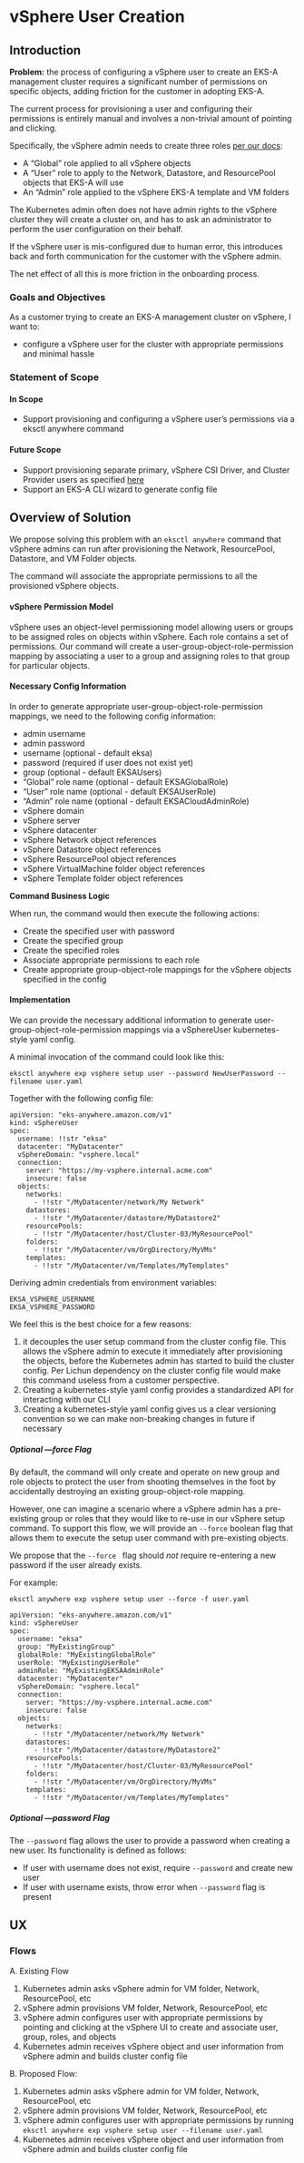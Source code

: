 # vSphere User Creation

## Introduction

**Problem:** the process of configuring a vSphere user to create an EKS-A management cluster requires a significant number of permissions on specific objects, adding friction for the customer in adopting EKS-A.

The current process for provisioning a user and configuring their permissions is entirely manual and involves a non-trivial amount of pointing and clicking.

Specifically, the vSphere admin needs to create three roles [per our docs](https://anywhere.eks.amazonaws.com/docs/reference/vsphere/vsphere-preparation/#create-and-define-user-roles):

* A “Global” role applied to all vSphere objects
* A “User” role to apply to the Network, Datastore, and ResourcePool objects that EKS-A will use
* An “Admin” role applied to the vSphere EKS-A template and VM folders

The Kubernetes admin often does not have admin rights to the vSphere cluster they will create a cluster on, and has to ask an administrator to perform the user configuration on their behalf.

If the vSphere user is mis-configured due to human error, this introduces back and forth communication for the customer with the vSphere admin.

The net effect of all this is more friction in the onboarding process.

### Goals and Objectives

As a customer trying to create an EKS-A management cluster on vSphere, I want to:

* configure a vSphere user for the cluster with appropriate permissions and minimal hassle

### Statement of Scope

#### In Scope

* Support provisioning and configuring a vSphere user’s permissions via a eksctl anywhere command

#### Future Scope

* Support provisioning separate primary, vSphere CSI Driver, and Cluster Provider users as specified [here](https://anywhere.eks.amazonaws.com/docs/reference/clusterspec/vsphere/#optional-vsphere-credentials)
* Support an EKS-A CLI wizard to generate config file

## Overview of Solution

We propose solving this problem with an `eksctl anywhere` command that vSphere admins can run after provisioning the Network, ResourcePool, Datastore, and VM Folder objects.

The command will associate the appropriate permissions to all the provisioned vSphere objects.

#### vSphere Permission Model

vSphere uses an object-level permissioning model allowing users or groups to be assigned roles on objects within vSphere. Each role contains a set of permissions. Our command will create a user-group-object-role-permission mapping by associating a user to a group and assigning roles to that group for particular objects.

#### Necessary Config Information

In order to generate appropriate user-group-object-role-permission mappings, we need to the following config information:

* admin username
* admin password
* username (optional - default eksa)
* password (required if user does not exist yet)
* group (optional - default EKSAUsers)
* “Global” role name (optional - default EKSAGlobalRole)
* “User” role name (optional - default EKSAUserRole)
* “Admin” role name (optional - default EKSACloudAdminRole)
* vSphere domain
* vSphere server
* vSphere datacenter
* vSphere Network object references
* vSphere Datastore object references
* vSphere ResourcePool object references
* vSphere VirtualMachine folder object references
* vSphere Template folder object references


**Command Business Logic**

When run, the command would then execute the following actions:

* Create the specified user with password
* Create the specified group
* Create the specified roles
* Associate appropriate permissions to each role
* Create appropriate group-object-role mappings for the vSphere objects specified in the config

#### Implementation

We can provide the necessary additional information to generate user-group-object-role-permission mappings via a vSphereUser kubernetes-style yaml config.

A minimal invocation of the command could look like this:

```
eksctl anywhere exp vsphere setup user --password NewUserPassword --filename user.yaml
```

Together with the following config file:

```
apiVersion: "eks-anywhere.amazon.com/v1"
kind: vSphereUser
spec:
  username: !!str "eksa"
  datacenter: "MyDatacenter"
  vSphereDomain: "vsphere.local"
  connection:
    server: "https://my-vsphere.internal.acme.com"
    insecure: false
  objects:
    networks:
      - !!str "/MyDatacenter/network/My Network"
    datastores:
      - !!str "/MyDatacenter/datastore/MyDatastore2"
    resourcePools:
      - !!str "/MyDatacenter/host/Cluster-03/MyResourcePool"
    folders:
      - !!str "/MyDatacenter/vm/OrgDirectory/MyVMs"
    templates:
      - !!str "/MyDatacenter/vm/Templates/MyTemplates"
```

Deriving admin credentials from environment variables:
```
EKSA_VSPHERE_USERNAME
EKSA_VSPHERE_PASSWORD
```

We feel this is the best choice for a few reasons:

1. it decouples the user setup command from the cluster config file. This allows the vSphere admin to execute it immediately after provisioning the objects, before the Kubernetes admin has started to build the cluster config. Per Lichun dependency on the cluster config file would make this command useless from a customer perspective.
2. Creating a kubernetes-style yaml config provides a standardized API for interacting with our CLI
3. Creating a kubernetes-style yaml config gives us a clear versioning convention so we can make non-breaking changes in future if necessary



##### Optional —force Flag

By default, the command will only create and operate on new group and role objects to protect the user from shooting themselves in the foot by accidentally destroying an existing group-object-role mapping.

However, one can imagine a scenario where a vSphere admin has a pre-existing group or roles that they would like to re-use in our vSphere setup command. To support this flow, we will provide an `--force` boolean flag that allows them to execute the setup user command with pre-existing objects.

We propose that the `--force ` flag should *not* require re-entering a new password if the user already exists.

For example:

```
eksctl anywhere exp vsphere setup user --force -f user.yaml
```

```
apiVersion: "eks-anywhere.amazon.com/v1"
kind: vSphereUser
spec:
  username: "eksa"
  group: "MyExistingGroup"
  globalRole: "MyExistingGlobalRole"
  userRole: "MyExistingUserRole"
  adminRole: "MyExistingEKSAAdminRole"
  datacenter: "MyDatacenter"
  vSphereDomain: "vsphere.local"
  connection:
    server: "https://my-vsphere.internal.acme.com"
    insecure: false
  objects:
    networks:
      - !!str "/MyDatacenter/network/My Network"
    datastores:
      - !!str "/MyDatacenter/datastore/MyDatastore2"
    resourcePools:
      - !!str "/MyDatacenter/host/Cluster-03/MyResourcePool"
    folders:
      - !!str "/MyDatacenter/vm/OrgDirectory/MyVMs"
    templates:
      - !!str "/MyDatacenter/vm/Templates/MyTemplates"
```

##### Optional —password Flag

The `--password` flag allows the user to provide a password when creating a new user. Its functionality is defined as follows:

* If user with username does not exist, require `--password` and create new user
* If user with username exists, throw error when `--password` flag is present



## UX

### Flows

A. Existing Flow

1. Kubernetes admin asks vSphere admin for VM folder, Network, ResourcePool, etc
2. vSphere admin provisions VM folder, Network, ResourcePool, etc
3. vSphere admin configures user with appropriate permissions by pointing and clicking at the vSphere UI to create and associate user, group, roles, and objects
4. Kubernetes admin receives vSphere object and user information from vSphere admin and builds cluster config file

B. Proposed Flow:

1. Kubernetes admin asks vSphere admin for VM folder, Network, ResourcePool, etc
2. vSphere admin provisions VM folder, Network, ResourcePool, etc
3. vSphere admin configures user with appropriate permissions by running `eksctl anywhere exp vsphere setup user --filename user.yaml`
4. Kubernetes admin receives vSphere object and user information from vSphere admin and builds cluster config file
